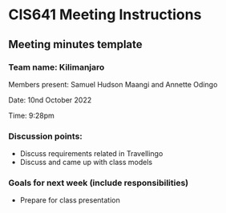 # CIS641 Meeting Instructions

## Meeting minutes template

### Team name: Kilimanjaro

Members present: Samuel Hudson Maangi and Annette Odingo

Date: 10nd October 2022

Time: 9:28pm

### Discussion points: 

* Discuss requirements related in Travellingo 
* Discuss and came up with class models


### Goals for next week (include responsibilities)

* Prepare for class presentation
